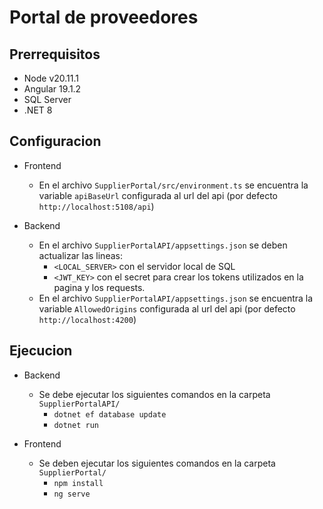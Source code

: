# Portal de proveedores

## Prerrequisitos

- Node v20.11.1
- Angular 19.1.2
- SQL Server
- .NET 8

## Configuracion

- Frontend

  - En el archivo `SupplierPortal/src/environment.ts` se encuentra la variable `apiBaseUrl` configurada al url del api (por defecto `http://localhost:5108/api`)

- Backend
  - En el archivo `SupplierPortalAPI/appsettings.json` se deben actualizar las lineas:
    - `<LOCAL_SERVER>` con el servidor local de SQL
    - `<JWT_KEY>` con el secret para crear los tokens utilizados en la pagina y los requests.
  - En el archivo `SupplierPortalAPI/appsettings.json` se encuentra la variable `AllowedOrigins` configurada al url del api (por defecto `http://localhost:4200`)

## Ejecucion

- Backend

  - Se debe ejecutar los siguientes comandos en la carpeta `SupplierPortalAPI/`
    - `dotnet ef database update`
    - `dotnet run`

- Frontend
  - Se deben ejecutar los siguientes comandos en la carpeta `SupplierPortal/`
    - `npm install`
    - `ng serve`

